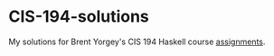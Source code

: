# CIS-194-solutions
My solutions for Brent Yorgey's CIS 194 Haskell course [assignments](http://www.seas.upenn.edu/~cis194/spring13/lectures.html).
